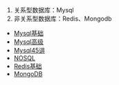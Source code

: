 1. 关系型数据库：Mysql 
2. 非关系型数据库：Redis、Mongodb
* [Mysql基础](Database/Mysql基础.md)
* [Mysql高级](Database/Mysql高级.md)
* [Mysql45讲](Database/Mysql45讲.md)
* [NOSQL](Database/NOSQL.md)
* [Redis基础](Database/Redis基础.md)
* [MongoDB](Database/MongoDB.md)
